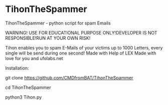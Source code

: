 # TihonTheSpammer
TihonTheSpammer - python script for spam Emails

WARNING! USE FOR EDUCATIONAL PURPOSE ONLY!DEVELOPER IS NOT RESPONSIBLE!RUN AT YOUR OWN RISK!

Tihon enables you to spam E-Mails of your victims up to 1000 Letters, every single will be send during one second!
Made with Help of LEX
Made with love for you and ufolabs.net

Installation:

git clone https://github.com/CMDfromBAT/TihonTheSpammer

cd TihonTheSpammer

python3 Tihon.py
